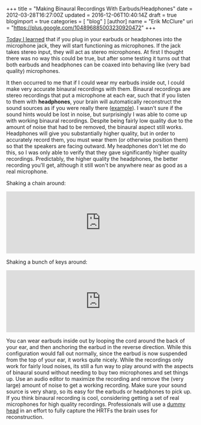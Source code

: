 +++
title = "Making Binaural Recordings With Earbuds/Headphones"
date = 2012-03-28T16:27:00Z
updated = 2016-12-06T10:40:14Z
draft = true
blogimport = true 
categories = [ "blog" ]
[author]
	name = "Erik McClure"
	uri = "https://plus.google.com/104896885003230920472"
+++

[Today I learned](http://www.reddit.com/r/AskReddit/comments/rheqr/reddit_what_is_a_fact_that_isnt_common_knowledge/c45vnlv) that if you plug in your earbuds or headphones into the microphone jack, they will start functioning as microphones. If the jack takes stereo input, they will act as stereo microphones. At first I thought there was no way this could be true, but after some testing it turns out that both earbuds and headphones can be coaxed into behaving like (very bad quality) microphones.

It then occurred to me that if I could wear my earbuds inside out, I could make very accurate binaural recordings with them. Binaural recordings are stereo recordings that put a microphone at each ear, such that if you listen to them with **headphones**, your brain will automatically reconstruct the sound sources as if you were really there ([example](http://www.qsound.com/demos/virtualbarbershop_long.htm)). I wasn't sure if the sound hints would be lost in noise, but surprisingly I was able to come up with working binaural recordings. Despite being fairly low quality due to the amount of noise that had to be removed, the binaural aspect still works. Headphones will give you substantially higher quality, but in order to accurately record them, you must wear them (or otherwise position them) so that the speakers are facing outward. My headphones don't let me do this, so I was only able to verify that they gave significantly higher quality recordings. Predictably, the higher quality the headphones, the better recording you'll get, although it still won't be anywhere near as good as a real microphone.

Shaking a chain around:
<iframe width="100%" height="166" scrolling="no" frameborder="no" src="http://w.soundcloud.com/player/?url=http%3A%2F%2Fapi.soundcloud.com%2Ftracks%2F41283166&show_artwork=true"></iframe>

Shaking a bunch of keys around: 
<iframe width="100%" height="166" scrolling="no" frameborder="no" src="http://w.soundcloud.com/player/?url=http%3A%2F%2Fapi.soundcloud.com%2Ftracks%2F41283309&show_artwork=true"></iframe>

You can wear earbuds inside out by looping the cord around the back of your ear, and then anchoring the earbud in the reverse direction. While this configuration would fall out normally, since the earbud is now suspended from the top of your ear, it works quite nicely. While the recordings only work for fairly loud noises, its still a fun way to play around with the aspects of binaural sound without needing to buy two microphones and set things up. Use an audio editor to maximize the recording and remove the (very large) amount of noise to get a working recording. Make sure your sound source is very sharp, so its easy for the earbuds or headphones to pick up. If you think binaural recording is cool, considering getting a set of real microphones for high quality recordings. Professionals will use a [dummy head](http://en.wikipedia.org/wiki/Binaural_recording) in an effort to fully capture the HRTFs the brain uses for reconstruction.
